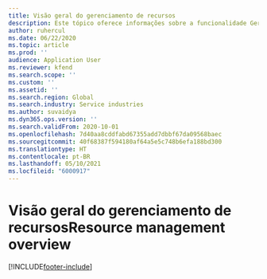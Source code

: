 ```yaml
---
title: Visão geral do gerenciamento de recursos
description: Este tópico oferece informações sobre a funcionalidade Gerenciamento de recursos em Operações do projeto do Dynamics 365.
author: ruhercul
ms.date: 06/22/2020
ms.topic: article
ms.prod: ''
audience: Application User
ms.reviewer: kfend
ms.search.scope: ''
ms.custom: ''
ms.assetid: ''
ms.search.region: Global
ms.search.industry: Service industries
ms.author: suvaidya
ms.dyn365.ops.version: ''
ms.search.validFrom: 2020-10-01
ms.openlocfilehash: 7d40aa8cddfabd67355add7dbbf67da09568baec
ms.sourcegitcommit: 40f68387f594180af64a5e5c748b6efa188bd300
ms.translationtype: HT
ms.contentlocale: pt-BR
ms.lasthandoff: 05/10/2021
ms.locfileid: "6000917"
---
```

# <a name="resource-management-overview"></a><span data-ttu-id="0a395-103">Visão geral do gerenciamento de recursos</span><span class="sxs-lookup"><span data-stu-id="0a395-103">Resource management overview</span></span>


[!INCLUDE[footer-include](../includes/footer-banner.md)]